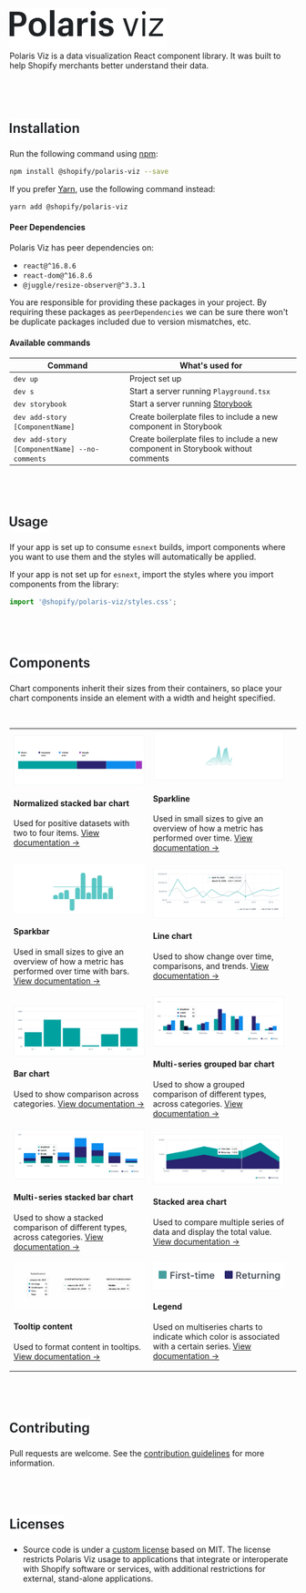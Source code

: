 <br/>
<br/>
<br/>
<br/>
<br/>
<a name="polaris-viz" href="#polaris-viz">
  <img height="73" src="../documentation/images/header/polaris-viz.png" alt="Polaris viz" />
</a><br/>
Polaris Viz is a data visualization React component library. It was built to help Shopify merchants better understand their data.

<br/>
<br/>
<br/>
<br/>
<br/>
<br/>
<a name="installation" href="#installation">
  <img height="36" src="../documentation/images/header/installation.png" alt="Installation" />
</a>

Run the following command using [npm](https://www.npmjs.com/):

```bash
npm install @shopify/polaris-viz --save
```

If you prefer [Yarn](https://yarnpkg.com/en/), use the following command instead:

```bash
yarn add @shopify/polaris-viz
```

#### Peer Dependencies

Polaris Viz has peer dependencies on:

- `react@^16.8.6`
- `react-dom@^16.8.6`
- `@juggle/resize-observer@^3.3.1`

You are responsible for providing these packages in your project. By requiring these packages as `peerDependencies` we can be sure there won't be duplicate packages included due to version mismatches, etc.


#### Available commands

| Command                         | What's used for                                                  |
| ------------------------------- | ---------------------------------------------------------------- |
| `dev up`                        | Project set up                                                   |
| `dev s`                         | Start a server running `Playground.tsx`                          |
| `dev storybook`                 | Start a server running [Storybook](https://storybook.js.org/)    |
| `dev add-story [ComponentName]` | Create boilerplate files to include a new component in Storybook |
| `dev add-story [ComponentName] --no-comments` | Create boilerplate files to include a new component in Storybook without comments |

<br/>
<br/>
<br/>
<br/>
<a name="usage" href="#usage">
  <img height="36" src="../documentation/images/header/usage.png" alt="Usage" />
</a>

If your app is set up to consume `esnext` builds, import components where you want to use them and the styles will automatically be applied.

If your app is not set up for `esnext`, import the styles where you import components from the library:

```js
import '@shopify/polaris-viz/styles.css';
```

<br/>
<br/>
<br/>
<br/>
<a name="components" href="#components">
  <img height="36" src="../documentation/images/header/components.png" alt="Components" />
</a>

Chart components inherit their sizes from their containers, so place your chart components inside an element with a width and height specified.

<br/>

<table>
  <tr>
  <td>

<a href="../src/components/NormalizedStackedBarChart/NormalizedStackedBarChart.md">
  <img src="../src/components/NormalizedStackedBarChart/normalized-stacked-bar-chart.png"/>
</a>

#### Normalized stacked bar chart

Used for positive datasets with two to four items. [View documentation&nbsp;→](../src/components/NormalizedStackedBarChart/NormalizedStackedBarChart.md)

  </td>
  <td>

<a href="../src/components/Sparkline/Sparkline.md">
  <img src="../src/components/Sparkline/sparkline.png"/>
</a>

#### Sparkline

Used in small sizes to give an overview of how a metric has performed over time. [View documentation&nbsp;→](../src/components/Sparkline/Sparkline.md)

  </td>
  </tr>

  <tr>

  <td>

<a href="../src/components/Sparkbar/Sparkbar.md">
  <img src="../src/components/Sparkbar/sparkbar.png"/>
</a>

#### Sparkbar

Used in small sizes to give an overview of how a metric has performed over time with bars. [View documentation&nbsp;→](../src/components/Sparkbar/Sparkbar.md)

  </td>

  <td>
<a href="../src/components/LineChart/LineChart.md">
  <img src="../src/components/LineChart/line-chart.png"/>
</a>

#### Line chart

Used to show change over time, comparisons, and trends. [View documentation&nbsp;→](../src/components/LineChart/LineChart.md)

  </td>

  </tr>
  <tr>

  <td>

<a href="../src/components/BarChart/BarChart.md">
  <img src="../src/components/BarChart/bar-chart.png"/>
</a>

#### Bar chart

Used to show comparison across categories. [View documentation&nbsp;→](../src/components/BarChart/BarChart.md)

  </td>

  <td>
<a href="../src/components/MultiSeriesBarChart/MultiSeriesBarChart.md">
  <img src="../src/components/MultiSeriesBarChart/grouped-bar-example.png"/>
</a>

#### Multi-series grouped bar chart

Used to show a grouped comparison of different types, across categories. [View documentation&nbsp;→](../src/components/MultiSeriesBarChart/MultiSeriesBarChart.md)

  </td>

  <tr>

  <td>
<a href="../src/components/MultiSeriesBarChart/MultiSeriesBarChart.md">
  <img src="../src/components/MultiSeriesBarChart/stacked-bar-example.png"/>
</a>

#### Multi-series stacked bar chart

Used to show a stacked comparison of different types, across categories. [View documentation&nbsp;→](../src/components/MultiSeriesBarChart/MultiSeriesBarChart.md)

  </td>

  <td>
<a href="../src/components/StackedAreaChart/StackedAreaChart.md">
  <img src="../src/components/StackedAreaChart/stacked-area-chart.png"/>
</a>

#### Stacked area chart

Used to compare multiple series of data and display the total value. [View documentation&nbsp;→](../src/components/StackedAreaChart/StackedAreaChart.md)

  </td>

  </tr>

<tr>
  <td>
<a href="../src/components/TooltipContent/TooltipContent.md">
  <img src="../src/components/TooltipContent/tooltip-content.jpg"/>
</a>

#### Tooltip content

Used to format content in tooltips. [View documentation&nbsp;→](../src/components/TooltipContent/TooltipContent.md)

  </td>

  <td>
<a href="../src/components/Legend/Legend.md">
  <img width="100%" src="../src/components/Legend/legend.png"/>
</a>

#### Legend

Used on multiseries charts to indicate which color is associated with a certain series. [View documentation&nbsp;→](../src/components/Legend/Legend.md)

  </td>
  <td></td>
  </tr>

</table>

<br/>
<br/>
<br/>
<br/>
<a name="contributing" href="#contributing">
  <img height="36" src="../documentation/images/header/contributing.png" alt="Contributing" />
</a>

Pull requests are welcome. See the <a href="/CONTRIBUTING.md">contribution guidelines</a> for more information.

<br/>
<br/>
<br/>
<br/>
<a name="licenses" href="#licenses">
  <img height="36" src="../documentation/images/header/licenses.png" alt="Licenses" />
</a>

- Source code is under a [custom license](https://github.com/Shopify/polaris-viz/blob/master/LICENSE.md) based on MIT. The license restricts Polaris Viz usage to applications that integrate or interoperate with Shopify software or services, with additional restrictions for external, stand-alone applications.
